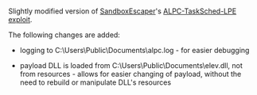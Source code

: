 <br>

Slightly modified version of [SandboxEscaper](https://twitter.com/sandboxescaper)'s [ALPC-TaskSched-LPE exploit](https://github.com/SandboxEscaper/randomrepo/blob/master/PoCLPE.rar).

The following changes are added:

- logging to C:\Users\Public\Documents\alpc.log - for easier debugging

- payload DLL is loaded from C:\Users\Public\Documents\elev.dll, not from resources - allows for easier changing of payload, without the need to rebuild or manipulate DLL's resources

